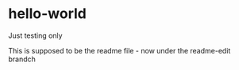 # hello-world
Just testing only

This is supposed to be the readme file - now under the readme-edit brandch
